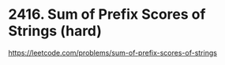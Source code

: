 # 2416. Sum of Prefix Scores of Strings (hard)

https://leetcode.com/problems/sum-of-prefix-scores-of-strings
